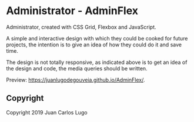 # Administrator - AdminFlex

Administrator, created with CSS Grid, Flexbox and JavaScript.

A simple and interactive design with which they could be cooked for future projects, the intention is to give an idea of how they could do it and save time.

The design is not totally responsive, as indicated above is to get an idea of the design and code, the media queries should be written.

Preview: https://juanlugodegouveia.github.io/AdminFlex/.

## Copyright

Copyright 2019 Juan Carlos Lugo
